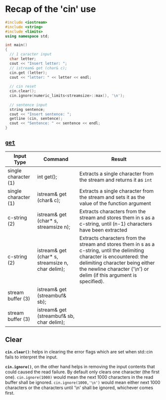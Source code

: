 # Recap of the 'cin' use

```c++
#include <iostream>
#include <string>
#include <limits>
using namespace std;

int main()
{
  // 1 caracter input
  char letter;
  cout << "Insert letter: ";
  // istream& get (char& c);
  cin.get (letter);
  cout << "letter: " << letter << endl;
  
  // cin reset
  cin.clear();
  cin.ignore(numeric_limits<streamsize>::max(), '\n');
  
  // sentence input 
  string sentence;
  cout << "Insert sentence: ";
  getline (cin, sentence);
  cout << "Sentence: " << sentence << endl;
}

```

## [`get`](http://www.cplusplus.com/reference/istream/istream/get/) 

| Input Type | Command | Result |
| ---------- | ------- | ------ |
| single character (1)	| int get(); | Extracts a single character from the stream and returns it as `int`|
| single character (1)	| istream& get (char& c); |  Extracts a single character from the stream and sets it as the value of the function argument |
| c-string (2)	        | istream& get (char* s, streamsize n); | Extracts characters from the stream and stores them in s as a c-string, until (n-1) characters have been extracted |
| c-string (2)	        | istream& get (char* s, streamsize n, char delim); | Extracts characters from the stream and stores them in s as a c-string, until  the delimiting character is encountered: the delimiting character being either the newline character ('\n') or delim (if this argument is specified).|
| stream buffer (3)	    | istream& get (streambuf& sb); | |
| stream buffer (3)	    | istream& get (streambuf& sb, char delim); | |




## Clear
**`cin.clear()`**: helps in clearing the error flags which are set when std::cin fails to interpret the input.

**`cin.ignore()`**, on the other hand helps in removing the input contents that could caused the read failure. By default only 
clears one character (the first one). 
`cin.ignore(1000)` would mean the next 1000 characters in the read buffer shall be ignored. 
`cin.ignore(1000,'\n')` would mean either next 1000 characters or the characters until '\n' shall be ignored, whichever comes first.
